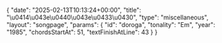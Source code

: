 {
    "date": "2025-02-13T10:13:24+00:00",
    "title": "\u0414\u043e\u0440\u043e\u0433\u0430",
    "type": "miscellaneous",
    "layout": "songpage",
    "params": {
        "id": "doroga",
        "tonality": "Em",
        "year": "1985",
        "chordsStartAt": 51,
        "textFinishAtLine": 43
    }
}